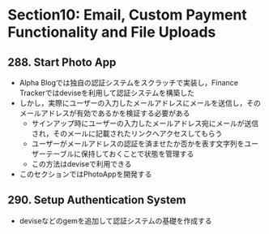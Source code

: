 # Section10: Email, Custom Payment Functionality and File Uploads

## 288. Start Photo App

- Alpha Blogでは独自の認証システムをスクラッチで実装し，Finance Trackerではdeviseを利用して認証システムを構築した
- しかし，実際にユーザーの入力したメールアドレスにメールを送信し，そのメールアドレスが有効であるかを検証する必要がある
  - サインアップ時にユーザーの入力したメールアドレス宛にメールが送信され，そのメールに記載されたリンクへアクセスしてもらう
  - ユーザーがメールアドレスの認証を済ませたか否かを表す文字列をユーザーテーブルに保持しておくことで状態を管理する
  - この方法はdeviseで利用できる
- このセクションではPhotoAppを開発する

## 290. Setup Authentication System

- deviseなどのgemを追加して認証システムの基礎を作成する
